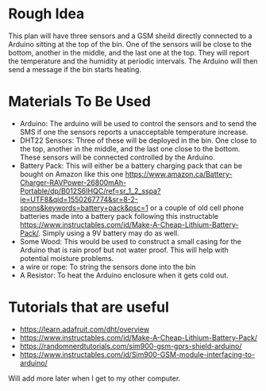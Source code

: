 # Rough Idea
This plan will have three sensors and a GSM sheild directly connected to a Arduino sitting at the top of the bin. One of the sensors will be close to the bottom, another in the middle, and the last one at the top. They will report the temperature and the humidity at periodic intervals. The Arduino will then send a message if the bin starts heating.

# Materials To Be Used
- Arduino: The arduino will be used to control the sensors and to send the SMS if one the sensors reports a unacceptable temperature increase.
- DHT22 Sensors: Three of these will be deployed in the bin. One close to the top, another in the middle, and the last one close to the bottom. These sensors will be connected controlled by the Arduino.
- Battery Pack: This will either be a battery charging pack that can be bought on Amazon like this one https://www.amazon.ca/Battery-Charger-RAVPower-26800mAh-Portable/dp/B012S6IHQC/ref=sr_1_2_sspa?ie=UTF8&qid=1550267774&sr=8-2-spons&keywords=battery+pack&psc=1 or a couple of old cell phone batteries made into a battery pack following this instructable https://www.instructables.com/id/Make-A-Cheap-Lithium-Battery-Pack/. Simply using a 9V battery may do as well.
- Some Wood: This would be used to construct a small casing for the Arduino that is rain proof but not water proof. This will help with potential moisture problems.
- a wire or rope: To string the sensors done into the bin
- A Resistor: To heat the Arduino enclosure when it gets cold out.

# Tutorials that are useful
- https://learn.adafruit.com/dht/overview
- https://www.instructables.com/id/Make-A-Cheap-Lithium-Battery-Pack/
- https://randomnerdtutorials.com/sim900-gsm-gprs-shield-arduino/
- https://www.instructables.com/id/Sim900-GSM-module-interfacing-to-arduino/

Will add more later when I get to my other computer.

